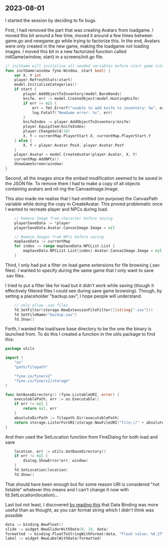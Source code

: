 ## 2023-08-01

I started the session by deciding to fix bugs.

First, I had removed the part that was creating Avatars from loadgame. I moved this bit around a few time, moved it around a few times between game.go and newgame.go while trying to factorize this. In the end, Avatars were only created in the new game, making the loadgame not loading images. I moved this bit in a new factorized function called initGame(window, start) in a screens/init.go file.

```go
// initGame will initialise all needed variables before start game (start=true) or load game (start=false)
func initGame(window fyne.Window, start bool) {
	var X, Y int
	player.RefreshStats(start)
	model.InitializeCategories()
	if start {
		player.AddObjectToInventory(model.BareHands)
		knife, err := model.CreateObject(model.HuntingKnife)
		if err != nil {
			err = fmt.Errorf("unable to add knife to inventory: %w", err)
			log.Fatalf("NewGame error: %s", err)
		}
		knifeIndex := player.AddObjectToInventory(knife)
		player.EquipItem(knifeIndex)
		player.ChangeGold(10)
		X, Y = currentMap.PlayerStart.X, currentMap.PlayerStart.Y
	} else {
		X, Y = player.Avatar.PosX, player.Avatar.PosY
	}
	player.Avatar = model.CreateAvatar(player.Avatar, X, Y)
	currentMap.AddNPCs()
	ShowGameScreen(window)
}
```

Second, all the images since the embed modification seemed to be saved in the JSON file. To remove them I had to make a copy of all objects containing avatars and nil-ing the CanvasImage.Image. 

This also made me realise that I had omitted (on purpose) the CanvasPath variable while doing the copy in CreateAvatar. This proved problematic once I wanted to recreate player and NPCs during load.

```go
    // Remove Image from character before saving
	playerSaveData := *player
	playerSaveData.Avatar.CanvasImage.Image = nil

	// Remove Images from NPCs before saving
	mapSaveData := currentMap
	for index := range mapSaveData.NPCList.List {
		mapSaveData.NPCList.List[index].Avatar.CanvasImage.Image = nil
	}
```

Third, I only had put a filter on load game extensions for file browsing (.sav files). I wanted to specify during the same game that I only want to save .sav files.

I tried to put a filter like for load but it didn't work while saving (though it effectively filtered files I could see during save game browsing). Though, by setting a placeholder "backup.sav", I hope people will understand.

```go
	// only allow .sav files
	fd.SetFilter(storage.NewExtensionFileFilter([]string{".sav"}))
	fd.SetFileName("backup.sav")
	fd.Show()
```

Forth, I wanted the load/save base directory to be the one the binary is launched from. To do this I created a function in the utils package to find this:

```go
package utils

import (
	"os"
	"path/filepath"

	"fyne.io/fyne/v2"
	"fyne.io/fyne/v2/storage"
)

func GetBaseDirectory() (fyne.ListableURI, error) {
	executablePath, err := os.Executable()
	if err != nil {
		return nil, err
	}
	absoluteDirPath := filepath.Dir(executablePath)
	return storage.ListerForURI(storage.NewFileURI("file://" + absoluteDirPath))
}
```

And then used the SetLocation function from FineDialog for both load and save

```go
	location, err := utils.GetBaseDirectory()
	if err != nil {
		dialog.ShowError(err, window)
	}
	fd.SetLocation(location)
	fd.Show()
```

That should have been enough but for some reason URI is considered "not listable" whatever this means and I can't change it now with fd.SetLocation(location)...

Last but not least, I discovered [by reading this](https://fyne.io/blog/2021/01/25/introducing-fyne-v2.0.html) that Data Binding was more useful than as thought, as you can format string which I didn't think was possible

```go
data := binding.NewFloat()
slide := widget.NewSliderWithData(0, 10, data)
formatted := binding.FloatToStringWithFormat(data, "Float value: %0.2f")
label := widget.NewLabelWithData(formatted)
```
